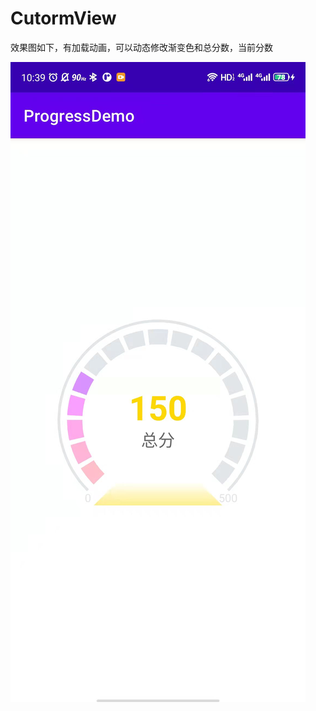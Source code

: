 # CutormView
效果图如下，有加载动画，可以动态修改渐变色和总分数，当前分数

 ![image](https://github.com/Levipeng/CutormView/blob/main/b17884b8a1c628879511e7865e9ce44.jpg)
